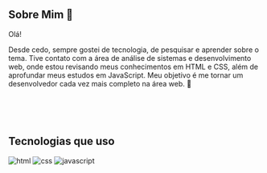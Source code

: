 ## Sobre Mim 👋
Olá! 

Desde cedo, sempre gostei de tecnologia, de pesquisar e aprender sobre o tema. Tive contato com a área de análise de sistemas e desenvolvimento web, onde estou revisando meus conhecimentos em HTML e CSS, além de aprofundar meus estudos em JavaScript. Meu objetivo é me tornar um desenvolvedor cada vez mais completo na área web. 🚀

<br>
<br>
<br>

## Tecnologias que uso
![html](https://img.shields.io/badge/HTML5-E34F26?style=for-the-badge&logo=html5&logoColor=white)
![css](https://img.shields.io/badge/CSS3-1572B6?style=for-the-badge&logo=css3&logoColor=white)
![javascript](https://img.shields.io/badge/JavaScript-F7DF1E?style=for-the-badge&logo=javascript&logoColor=black)
